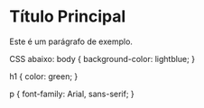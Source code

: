 <!DOCTYPE html>
<html lang="pt-BR">
<head>
    <meta charset="UTF-8">
    <meta name="viewport" content="width=device-width, initial-scale=1.0">
    <title>Meu Site</title>
    <link rel="stylesheet" href="style.css">
</head>
<body>
    <h1>Título Principal</h1>
    <p>Este é um parágrafo de exemplo.</p>
</body>
</html>

CSS abaixo:
body {
    background-color: lightblue;
}

h1 {
    color: green; 
}

p {
    font-family: Arial, sans-serif; 
}
